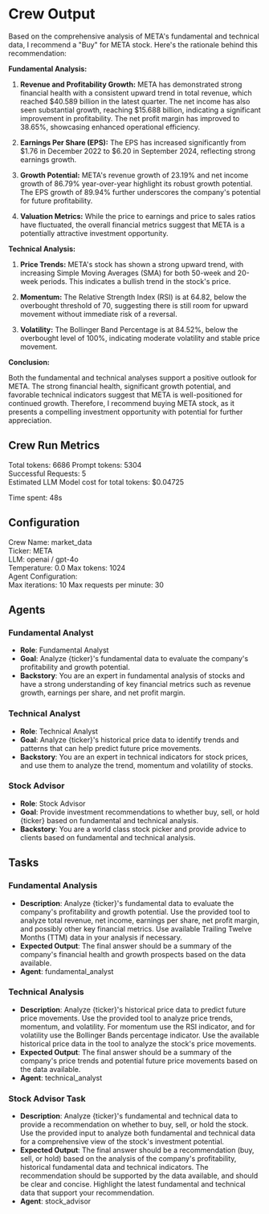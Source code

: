 # Crew Output

Based on the comprehensive analysis of META's fundamental and technical data, I recommend a "Buy" for META stock. Here's the rationale behind this recommendation:

**Fundamental Analysis:**

1. **Revenue and Profitability Growth:** META has demonstrated strong financial health with a consistent upward trend in total revenue, which reached $40.589 billion in the latest quarter. The net income has also seen substantial growth, reaching $15.688 billion, indicating a significant improvement in profitability. The net profit margin has improved to 38.65%, showcasing enhanced operational efficiency.

2. **Earnings Per Share (EPS):** The EPS has increased significantly from $1.76 in December 2022 to $6.20 in September 2024, reflecting strong earnings growth.

3. **Growth Potential:** META's revenue growth of 23.19% and net income growth of 86.79% year-over-year highlight its robust growth potential. The EPS growth of 89.94% further underscores the company's potential for future profitability.

4. **Valuation Metrics:** While the price to earnings and price to sales ratios have fluctuated, the overall financial metrics suggest that META is a potentially attractive investment opportunity.

**Technical Analysis:**

1. **Price Trends:** META's stock has shown a strong upward trend, with increasing Simple Moving Averages (SMA) for both 50-week and 20-week periods. This indicates a bullish trend in the stock's price.

2. **Momentum:** The Relative Strength Index (RSI) is at 64.82, below the overbought threshold of 70, suggesting there is still room for upward movement without immediate risk of a reversal.

3. **Volatility:** The Bollinger Band Percentage is at 84.52%, below the overbought level of 100%, indicating moderate volatility and stable price movement.

**Conclusion:**

Both the fundamental and technical analyses support a positive outlook for META. The strong financial health, significant growth potential, and favorable technical indicators suggest that META is well-positioned for continued growth. Therefore, I recommend buying META stock, as it presents a compelling investment opportunity with potential for further appreciation.

## Crew Run Metrics

Total tokens: 6686 Prompt tokens: 5304\
Successful Requests: 5\
Estimated LLM Model cost for total tokens: $0.04725

Time spent: 48s

## Configuration

Crew Name: market_data\
Ticker: META\
LLM: openai / gpt-4o\
Temperature: 0.0 Max tokens: 1024\
Agent Configuration:\
Max iterations: 10 Max requests per minute: 30

## Agents

### Fundamental Analyst

- **Role**: Fundamental Analyst
- **Goal**: Analyze {ticker}'s fundamental data to evaluate the company's profitability and growth potential.
- **Backstory**: You are an expert in fundamental analysis of stocks and have a strong understanding of key financial metrics such as revenue growth, earnings per share, and net profit margin.

### Technical Analyst

- **Role**: Technical Analyst
- **Goal**: Analyze {ticker}'s historical price data to identify trends and patterns that can help predict future price movements.
- **Backstory**: You are an expert in technical indicators for stock prices, and use them to analyze the trend, momentum and volatility of stocks.

### Stock Advisor

- **Role**: Stock Advisor
- **Goal**: Provide investment recommendations to whether buy, sell, or hold {ticker} based on fundamental and technical analysis.
- **Backstory**: You are a world class stock picker and provide advice to clients based on fundamental and technical analysis.

## Tasks

### Fundamental Analysis

- **Description**: Analyze {ticker}'s fundamental data to evaluate the company's profitability and growth potential. Use the provided tool to analyze total revenue, net income, earnings per share, net profit margin, and possibly other key financial metrics. Use available Trailing Twelve Months (TTM) data in your analysis if necessary.
- **Expected Output**: The final answer should be a summary of the company's financial health and growth prospects based on the data available.
- **Agent**: fundamental_analyst

### Technical Analysis

- **Description**: Analyze {ticker}'s historical price data to predict future price movements. Use the provided tool to analyze price trends, momentum, and volatility. For momentum use the RSI indicator, and for volatility use the Bollinger Bands percentage indicator. Use the available historical price data in the tool to analyze the stock's price movements.
- **Expected Output**: The final answer should be a summary of the company's price trends and potential future price movements based on the data available.
- **Agent**: technical_analyst

### Stock Advisor Task

- **Description**: Analyze {ticker}'s fundamental and technical data to provide a recommendation on whether to buy, sell, or hold the stock. Use the provided input to analyze both fundamental and technical data for a comprehensive view of the stock's investment potential.
- **Expected Output**: The final answer should be a recommendation (buy, sell, or hold) based on the analysis of the company's profitability, historical fundamental data and technical indicators. The recommendation should be supported by the data available, and should be clear and concise. Highlight the latest fundamental and technical data that support your recommendation.
- **Agent**: stock_advisor
